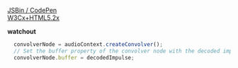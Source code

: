 [JSBin / CodePen](https://jsbin.com/belide/edit?html,css,js,console,output)  
[W3Cx+HTML5.2x](https://courses.edx.org/courses/course-v1:W3Cx+HTML5.2x+3T2018/courseware/dc6fe6f5d28f49b5a753ba6b49820849/f162bb287eca4f04bb22d60b2c5456ac/3?activate_block_id=block-v1%3AW3Cx%2BHTML5.2x%2B3T2018%2Btype%40html%2Bblock%4084ccadba8f46416a994728f9099a35c0)

**watchout**

```javascript
  convolverNode = audioContext.createConvolver();
  // Set the buffer property of the convolver node with the decoded impulse
  convolverNode.buffer = decodedImpulse;
```
